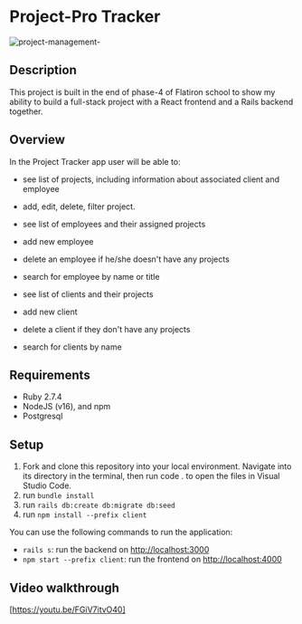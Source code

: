 # Project-Pro Tracker
![project-management-](https://user-images.githubusercontent.com/88262913/176040535-d3870dd0-77d9-4abc-a1b0-7f1a53c8deb9.jpg)


## Description

This project is built in the end of phase-4 of Flatiron school to show my ability to build a full-stack project with a React frontend and a Rails backend together.

## Overview

In the Project Tracker app user will be able to:

- see list of projects, including information about associated client and employee 
- add, edit, delete, filter project.

- see list of employees and their assigned projects
- add new employee 
- delete an employee if he/she doesn't have any projects
- search for employee by name or title

- see list of clients and their projects
- add new client
- delete a client if they don't have any projects
- search for clients by name

## Requirements

- Ruby 2.7.4
- NodeJS (v16), and npm
- Postgresql

## Setup

1. Fork and clone this repository into your local environment. Navigate into its directory in the terminal, then run code . to open the files in Visual Studio Code.
2. run `bundle install`
3. run `rails db:create db:migrate db:seed`
4. run `npm install --prefix client`

You can use the following commands to run the application:

- `rails s`: run the backend on [http://localhost:3000](http://localhost:3000)
- `npm start --prefix client`: run the frontend on
  [http://localhost:4000](http://localhost:4000)

## Video walkthrough

[https://youtu.be/FGiV7itvO40]